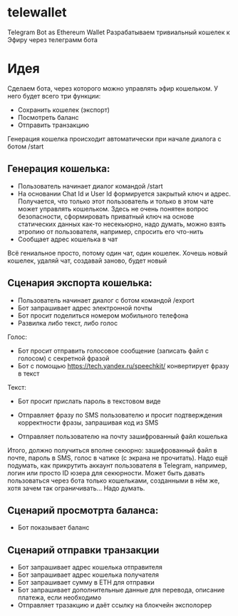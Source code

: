 # telewallet
Telegram Bot as Ethereum Wallet
Разрабатываем тривиальный кошелек к Эфиру через телеграмм бота

# Идея
Сделаем бота, через которого можно управлять эфир кошельком. У него будет всего три функции:
- Сохранить кошелек (экспорт)
- Посмотреть баланс
- Отправить транзакцию

Генерация кошелка происходит автоматически при начале диалога с ботом /start

## Генерация кошелька:
- Пользователь начинает диалог командой /start
- На основании Chat Id и User Id формируется закрытый ключ и адрес. Получается, что только этот пользователь и только в этом чате может управлять кошельком. 
Здесь не очень понятен вопрос безопасности, сформировать приватный ключ на основе статических данных как-то несекьюрно, надо думать, можно взять этропию от пользователя, например, спросить его что-нить
- Сообщает адрес кошелька в чат

Всё гениальное просто, потому один чат, один кошелек. Хочешь новый кошелек, удаляй чат, создавай заново, будет новый

## Сценария экспорта кошелька:
- Пользователь начинает диалог с ботом командой /export
- Бот запрашивает адрес электронной почты
- Бот просит поделиться номером мобильного телефона
- Развилка либо текст, либо голос

Голос:
- Бот просит отправить голосовое сообщение (записать файл с голосом) с секретной фразой
- Бот с помощью https://tech.yandex.ru/speechkit/ конвертирует фразу в текст

Текст:
- Бот просит прислать пароль в текстовом виде

- Отправляет фразу по SMS пользователю и просит подтверждения корректности фразы, запрашивая код из SMS
- Отправляет пользователю на почту зашифрованный файл кошелька

Итого, должно получиться вполне секюрно: зашифрованный файл в почте, пароль в SMS, голос в чатике (с экрана не прочитать). Надо ещё подумать, как прикрутить аккаунт пользователя в Telegram, например, логин или просто ID юзера для секюрности. Может быть давать пользоваться через бота только кошельками, созданными в нём же, хотя зачем так ограничивать... Надо думать.

## Сценарий просмотрта баланса:
- Бот показывает баланс

## Сценарий отправки транзакции
- Бот запрашивает адрес кошелька отправителя
- Бот запрашивает адрес кошелька получателя
- Бот запрашивает сумму в ETH для отправки
- Бот запрашивает дополнительные данные для перевода, описание платежа, если необходимо
- Отправляет тразакцию и даёт ссылку на блокчейн эксполорер

